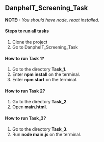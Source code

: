 ## DanpheIT_Screening_Task

**NOTE:-** *You should have node, react installed.*

#### Steps to run all tasks
1. Clone the project
2. Go to DanpheIT_Screening_Task

#### How to run Task 1?
1. Go to the directory **Task_1**.
2. Enter **npm install** on the terminal.
3. Enter **npm start** on the terminal.

#### How to run Task 2?
1. Go to the directory **Task_2**.
2. Open **main.html**.

#### How to run Task_3?
1. Go to the directory **Task_3**.
2. Run **node main.js** on the terminal.





